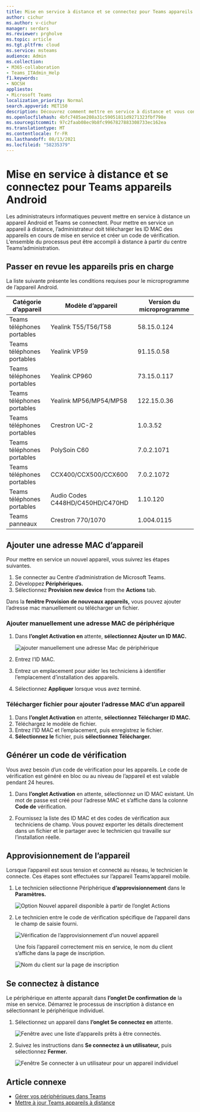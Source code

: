 ```yaml
---
title: Mise en service à distance et se connectez pour Teams appareils Android
author: cichur
ms.author: v-cichur
manager: serdars
ms.reviewer: prgholve
ms.topic: article
ms.tgt.pltfrm: cloud
ms.service: msteams
audience: Admin
ms.collection:
- M365-collaboration
- Teams_ITAdmin_Help
f1.keywords:
- NOCSH
appliesto:
- Microsoft Teams
localization_priority: Normal
search.appverid: MET150
description: Découvrez comment mettre en service à distance et vous connectez pour Teams appareils Android
ms.openlocfilehash: 4bfc7485ae208a31c59051811d9271323fbf798e
ms.sourcegitcommit: 97c2faab08ec9b8fc9967827883308733ec162ea
ms.translationtype: MT
ms.contentlocale: fr-FR
ms.lasthandoff: 08/13/2021
ms.locfileid: "58235379"
---
```

# <a name="remote-provisioning-and-sign-in-for-teams-android-devices"></a>Mise en service à distance et se connectez pour Teams appareils Android

Les administrateurs informatiques peuvent mettre en service à distance un appareil Android et Teams se connectent. Pour mettre en service un appareil à distance, l’administrateur doit télécharger les ID MAC des appareils en cours de mise en service et créer un code de vérification. L’ensemble du processus peut être accompli à distance à partir du centre Teams’administration.

## <a name="review-the-supported-devices"></a>Passer en revue les appareils pris en charge

La liste suivante présente les conditions requises pour le microprogramme de l’appareil Android.

|Catégorie d’appareil|Modèle d’appareil|Version du microprogramme|
|-|-|-|
|Teams téléphones portables|Yealink T55/T56/T58|58.15.0.124|
|Teams téléphones portables|Yealink VP59|91.15.0.58|
|Teams téléphones portables|Yealink CP960|73.15.0.117|
|Teams téléphones portables|Yealink MP56/MP54/MP58|122.15.0.36|
|Teams téléphones portables|Crestron UC-2|1.0.3.52|
|Teams téléphones portables|  PolySoin C60|  7.0.2.1071|
|Teams téléphones portables|  CCX400/CCX500/CCX600    |7.0.2.1072|
|Teams téléphones portables|  Audio Codes C448HD/C450HD/C470HD|   1.10.120|
|Teams panneaux|  Crestron 770/1070|  1.004.0115|


## <a name="add-a-device-mac-address"></a>Ajouter une adresse MAC d’appareil

Pour mettre en service un nouvel appareil, vous suivrez les étapes suivantes.

1. Se connecter au Centre d’administration de Microsoft Teams.
2. Développez **Périphériques.**
3. Sélectionnez **Provision new device** from the **Actions** tab.

Dans la **fenêtre Provision de nouveaux appareils,** vous pouvez ajouter l’adresse mac manuellement ou télécharger un fichier.

### <a name="manually-add-a-device-mac-address"></a>Ajouter manuellement une adresse MAC de périphérique

1. Dans **l’onglet Activation en** attente, **sélectionnez Ajouter un ID MAC.**

   ![ajouter manuellement une adresse Mac de périphérique](../media/remote-provision-6.png)

1. Entrez l’ID MAC.
1. Entrez un emplacement pour aider les techniciens à identifier l’emplacement d’installation des appareils.
1. Sélectionnez **Appliquer** lorsque vous avez terminé.

### <a name="upload-a-file-to-add-a-device-mac-address"></a>Télécharger fichier pour ajouter l’adresse MAC d’un appareil

1. Dans **l’onglet Activation** en attente, **sélectionnez Télécharger ID MAC.**
2. Téléchargez le modèle de fichier.
3. Entrez l’ID MAC et l’emplacement, puis enregistrez le fichier.
4. **Sélectionnez le** fichier, puis **sélectionnez Télécharger.**

## <a name="generate-a-verification-code"></a>Générer un code de vérification

Vous avez besoin d’un code de vérification pour les appareils. Le code de vérification est généré en bloc ou au niveau de l’appareil et est valable pendant 24 heures.

1. Dans **l’onglet Activation** en attente, sélectionnez un ID MAC existant.
   Un mot de passe est créé pour l’adresse MAC et s’affiche dans la colonne **Code de** vérification.

2. Fournissez la liste des ID MAC et des codes de vérification aux techniciens de champ. Vous pouvez exporter les détails directement dans un fichier et le partager avec le technicien qui travaille sur l’installation réelle.

## <a name="provision-the-device"></a>Approvisionnement de l’appareil

Lorsque l’appareil est sous tension et connecté au réseau, le technicien le connecte. Ces étapes sont effectuées sur l’appareil Teams’appareil mobile.

1. Le technicien sélectionne Périphérique **d’approvisionnement** dans le **Paramètres.**  

   ![Option Nouvel appareil disponible à partir de l’onglet Actions](../media/provision-device1.png)
  
2. Le technicien entre le code de vérification spécifique de l’appareil dans le champ de saisie fourni.

   ![Vérification de l’approvisionnement d’un nouvel appareil](../media/provision-device-verification1.png)

   Une fois l’appareil correctement mis en service, le nom du client s’affiche dans la page de inscription.

   ![Nom du client sur la page de inscription](../media/provision-code.png)

## <a name="sign-in-remotely"></a>Se connectez à distance

Le périphérique en attente apparaît dans **l’onglet De confirmation de** la mise en service. Démarrez le processus de inscription à distance en sélectionnant le périphérique individuel.

1. Sélectionnez un appareil dans **l’onglet Se connectez en** attente.

   ![Fenêtre avec une liste d’appareils prêts à être connectés.](../media/remote-device1.png)

2. Suivez les instructions dans **Se connectez à un utilisateur,** puis sélectionnez **Fermer.**

   ![Fenêtre Se connecter à un utilisateur pour un appareil individuel](../media/sign-in-user.png)

## <a name="related-article"></a>Article connexe

- [Gérer vos périphériques dans Teams](device-management.md)
- [Mettre à jour Teams appareils à distance](remote-update.md)
